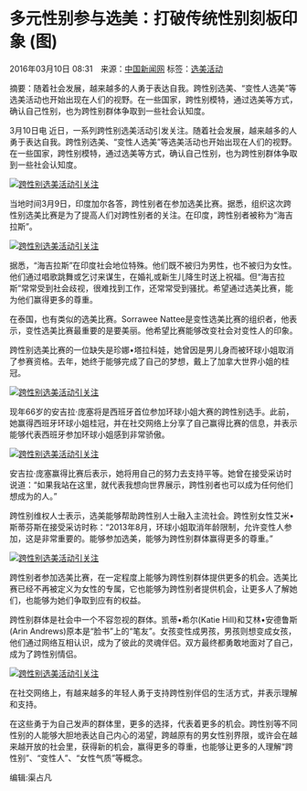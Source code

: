 # 多元性别参与选美：打破传统性别刻板印象 (图)

2016年03月10日 08:31　来源：[中国新闻网](//m.johnnytowncar.com/)  标签：[选美活动](#zw_cyhd)

摘要：随着社会发展，越来越多的人勇于表达自我。跨性别选美、“变性人选美”等选美活动也开始出现在人们的视野。在一些国家，跨性别模特，通过选美等方式，确认自己性别，也为跨性别群体争取到一些社会认知度。

3月10日电 近日，一系列跨性别选美活动引发关注。随着社会发展，越来越多的人勇于表达自我。跨性别选美、“变性人选美”等选美活动也开始出现在人们的视野。在一些国家，跨性别模特，通过选美等方式，确认自己性别，也为跨性别群体争取到一些社会认知度。

[![跨性别选美活动引关注](/2016/0310/201631082656.jpg)](//m.johnnytowncar.com/photo/)

当地时间3月9日，印度加尔各答，跨性别者在参加选美比赛。据悉，组织这次跨性别选美比赛是为了提高人们对跨性别者的关注。在印度，跨性别者被称为“海吉拉斯”。

[![跨性别选美活动引关注](/2016/0310/201631082713.jpg)](//m.johnnytowncar.com/photo/)

据悉，“海吉拉斯”在印度社会地位特殊。他们既不被归为男性，也不被归为女性。他们通过唱歌跳舞或乞讨来谋生，在婚礼或新生儿降生时送上祝福。但“海吉拉斯”常常受到社会歧视，很难找到工作，还常常受到骚扰。希望通过选美比赛，能为他们赢得更多的尊重。

在泰国，也有类似的选美比赛。Sorrawee Nattee是变性选美比赛的组织者，他表示，变性选美比赛最重要的是要美丽。他希望比赛能够改变社会对变性人的印象。

跨性别选美比赛的一位缺失是珍娜•塔拉科娃，她曾因是男儿身而被环球小姐取消了参赛资格。去年，她终于能够完成了自己的梦想，戴上了加拿大世界小姐的桂冠。

[![跨性别选美活动引关注](/2016/0310/201631082728.jpg)](//m.johnnytowncar.com/photo/)

现年66岁的安吉拉·庞塞将是西班牙首位参加环球小姐大赛的跨性别选手。此前，她赢得西班牙环球小姐桂冠，并在社交网络上分享了自己赢得比赛的信息，并表示能够代表西班牙参加环球小姐感到非常骄傲。

[![跨性别选美活动引关注](/2016/0310/201631082750.jpg)](//m.johnnytowncar.com/photo/)

安吉拉·庞塞赢得比赛后表示，她将用自己的努力去支持平等。她曾在接受采访时说道：“如果我站在这里，就代表我想向世界展示，跨性别者也可以成为任何他们想成为的人。”

跨性别维权人士表示，选美能够帮助跨性别人士融入主流社会。跨性别女性艾米•斯蒂芬斯在接受采访时称：“2013年8月，环球小姐取消年龄限制，允许变性人参加，这是非常重要的。能够参加选美，能够为跨性别群体赢得更多的尊重。”

[![跨性别选美活动引关注](/2016/0310/201631082811.jpg)](//m.johnnytowncar.com/photo/)

跨性别者参加选美比赛，在一定程度上能够为跨性别群体提供更多的机会。选美比赛已经不再被定义为女性的专属，它也能够为跨性别者提供机会，让更多人了解她们，也能够为她们争取到应有的权益。

跨性别群体是社会中一个不容忽视的群体。凯蒂•希尔(Katie Hill)和艾林•安德鲁斯(Arin Andrews)原本是“脸书”上的“笔友”。女孩变性成男孩，男孩则想变成女孩，他们通过网络互相认识，成为了彼此的灵魂伴侣。双方最终都勇敢地面对了自己，成为了跨性别情侣。

[![跨性别选美活动引关注](/2016/0310/201631082835.jpg)](//m.johnnytowncar.com/photo/)

在社交网络上，有越来越多的年轻人勇于支持跨性别伴侣的生活方式，并表示理解和支持。

在这些勇于为自己发声的群体里，更多的选择，代表着更多的机会。跨性别等不同性别的人能够大胆地表达自己内心的渴望，跨越原有的男女性别界限，或许会在越来越开放的社会里，获得新的机会，赢得更多的尊重，也能够让更多的人理解“跨性别”、“变性人”、“女性气质”等概念。

编辑:渠占凡
